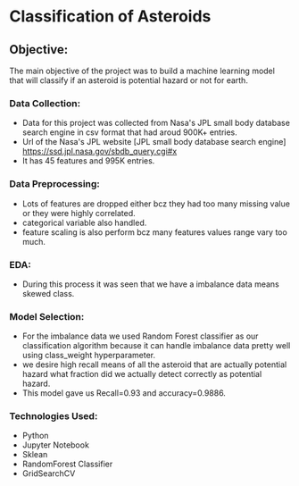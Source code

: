 # Classification of Asteroids

## Objective: 
The main objective of the project was to build a machine learning model that will classify if an asteroid is potential hazard or not for earth.

### Data Collection: 
* Data for this project was collected from Nasa's JPL small body database search engine in csv format that had aroud 900K+ entries.
* Url of the Nasa's JPL website [JPL small body database search engine] https://ssd.jpl.nasa.gov/sbdb_query.cgi#x
* It has 45 features and 995K entries.

### Data Preprocessing:
* Lots of features are dropped either bcz they had too many missing value or they were highly correlated.
* categorical variable also handled.
* feature scaling is also perform bcz many features values range vary too much.

### EDA:
* During this process it was seen that we have a imbalance data means skewed class.

### Model Selection: 
* For the imbalance data we used Random Forest classifier as our classification algorithm because it can handle imbalance data pretty well using class_weight hyperparameter.
* we desire high recall means of all the asteroid that are actually potential hazard what fraction did we actually detect correctly as potential hazard.
* This model gave us Recall=0.93 and accuracy=0.9886.

### Technologies Used:
* Python
* Jupyter Notebook
* Sklean
* RandomForest Classifier
* GridSearchCV
